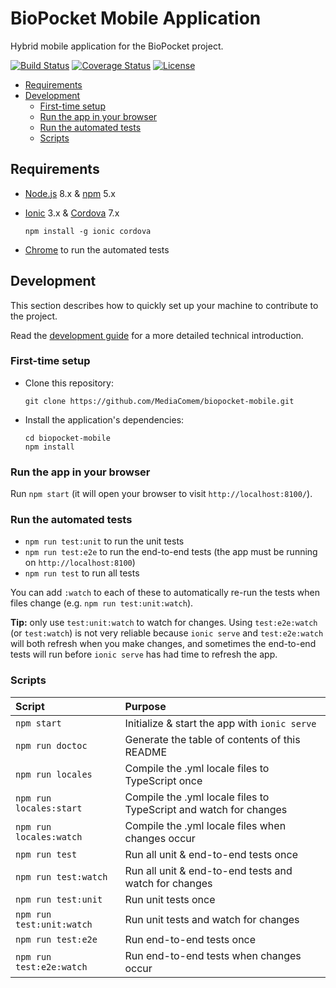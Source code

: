# BioPocket Mobile Application

Hybrid mobile application for the BioPocket project.

[![Build Status](https://travis-ci.org/MediaComem/biopocket-mobile.svg?branch=master)](https://travis-ci.org/MediaComem/biopocket-mobile)
[![Coverage Status](https://coveralls.io/repos/github/MediaComem/biopocket-mobile/badge.svg?branch=master)](https://coveralls.io/github/MediaComem/biopocket-mobile?branch=master)
[![License](https://img.shields.io/badge/License-MIT-blue.svg)](LICENSE.txt)

<!-- START doctoc generated TOC please keep comment here to allow auto update -->
<!-- DON'T EDIT THIS SECTION, INSTEAD RE-RUN doctoc TO UPDATE -->


- [Requirements](#requirements)
- [Development](#development)
  - [First-time setup](#first-time-setup)
  - [Run the app in your browser](#run-the-app-in-your-browser)
  - [Run the automated tests](#run-the-automated-tests)
  - [Scripts](#scripts)

<!-- END doctoc generated TOC please keep comment here to allow auto update -->



## Requirements

* [Node.js](https://nodejs.org) 8.x & [npm](https://www.npmjs.com) 5.x
* [Ionic](https://ionicframework.com) 3.x & [Cordova](https://cordova.apache.org) 7.x

      npm install -g ionic cordova
* [Chrome](https://www.google.com/chrome/) to run the automated tests



## Development

This section describes how to quickly set up your machine to contribute to the project.

Read the [development guide](DEVELOPMENT.md) for a more detailed technical introduction.

### First-time setup

* Clone this repository:

      git clone https://github.com/MediaComem/biopocket-mobile.git

* Install the application's dependencies:

      cd biopocket-mobile
      npm install

### Run the app in your browser

Run `npm start` (it will open your browser to visit `http://localhost:8100/`).

### Run the automated tests

* `npm run test:unit` to run the unit tests
* `npm run test:e2e` to run the end-to-end tests (the app must be running on `http://localhost:8100`)
* `npm run test` to run all tests

You can add `:watch` to each of these to automatically re-run the tests when files change (e.g. `npm run test:unit:watch`).

**Tip:** only use `test:unit:watch` to watch for changes.
Using `test:e2e:watch` (or `test:watch`) is not very reliable because
`ionic serve` and `test:e2e:watch` will both refresh when you make changes,
and sometimes the end-to-end tests will run before `ionic serve` has had time
to refresh the app.

### Scripts

| Script                    | Purpose                                                           |
| :---                      | :---                                                              |
| `npm start`               | Initialize & start the app with `ionic serve`                     |
| `npm run doctoc`          | Generate the table of contents of this README                     |
| `npm run locales`         | Compile the .yml locale files to TypeScript once                  |
| `npm run locales:start`   | Compile the .yml locale files to TypeScript and watch for changes |
| `npm run locales:watch`   | Compile the .yml locale files when changes occur                  |
| `npm run test`            | Run all unit & end-to-end tests once                              |
| `npm run test:watch`      | Run all unit & end-to-end tests and watch for changes             |
| `npm run test:unit`       | Run unit tests once                                               |
| `npm run test:unit:watch` | Run unit tests and watch for changes                              |
| `npm run test:e2e`        | Run end-to-end tests once                                         |
| `npm run test:e2e:watch`  | Run end-to-end tests when changes occur                           |

